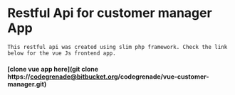 # Restful Api for customer manager App

```
This restful api was created using slim php framework. Check the link below for the vue Js frontend app.
```

#### [clone vue app here](git clone https://codegrenade@bitbucket.org/codegrenade/vue-customer-manager.git)